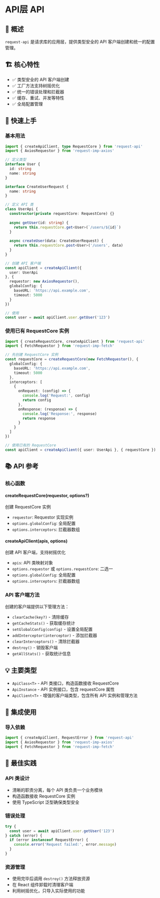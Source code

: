 # API层 API

## 📖 概述

`request-api` 是请求库的应用层，提供类型安全的 API 客户端创建和统一的配置管理。

## 🏗️ 核心特性

- ✅ 类型安全的 API 客户端创建
- ✅ 工厂方法支持树摇优化  
- ✅ 统一的错误处理和拦截器
- ✅ 缓存、重试、并发等特性
- ✅ 全局配置管理

## 🚀 快速上手

### 基本用法

```typescript
import { createApiClient, type RequestCore } from 'request-api'
import { AxiosRequestor } from 'request-imp-axios'

// 定义类型
interface User {
  id: string
  name: string
}

interface CreateUserRequest {
  name: string
}

// 定义 API 类
class UserApi {
  constructor(private requestCore: RequestCore) {}
  
  async getUser(id: string) {
    return this.requestCore.get<User>(`/users/${id}`)
  }
  
  async createUser(data: CreateUserRequest) {
    return this.requestCore.post<User>('/users', data)
  }
}

// 创建 API 客户端
const apiClient = createApiClient({
  user: UserApi
}, {
  requestor: new AxiosRequestor(),
  globalConfig: {
    baseURL: 'https://api.example.com',
    timeout: 5000
  }
})

// 使用
const user = await apiClient.user.getUser('123')
```

### 使用已有 RequestCore 实例

```typescript
import { createRequestCore, createApiClient } from 'request-api'
import { FetchRequestor } from 'request-imp-fetch'

// 先创建 RequestCore 实例
const requestCore = createRequestCore(new FetchRequestor(), {
  globalConfig: {
    baseURL: 'https://api.example.com',
    timeout: 5000
  },
  interceptors: [
    {
      onRequest: (config) => {
        console.log('Request:', config)
        return config
      },
      onResponse: (response) => {
        console.log('Response:', response)
        return response
      }
    }
  ]
})

// 使用已有的 RequestCore
const apiClient = createApiClient({ user: UserApi }, { requestCore })
```

## 📚 API 参考

### 核心函数

#### createRequestCore(requestor, options?)
创建 RequestCore 实例

- `requestor`: Requestor 实现实例
- `options.globalConfig`: 全局配置
- `options.interceptors`: 拦截器数组

#### createApiClient(apis, options)
创建 API 客户端，支持树摇优化

- `apis`: API 类映射对象
- `options.requestor` 或 `options.requestCore`: 二选一
- `options.globalConfig`: 全局配置
- `options.interceptors`: 拦截器数组

### API 客户端方法

创建的客户端提供以下管理方法：

- `clearCache(key?)` - 清除缓存
- `getCacheStats()` - 获取缓存统计
- `setGlobalConfig(config)` - 设置全局配置
- `addInterceptor(interceptor)` - 添加拦截器
- `clearInterceptors()` - 清除拦截器
- `destroy()` - 销毁客户端
- `getAllStats()` - 获取统计信息

## 💡 主要类型

- `ApiClass<T>` - API 类接口，构造函数接收 RequestCore
- `ApiInstance` - API 实例接口，包含 requestCore 属性
- `ApiClient<T>` - 增强的客户端类型，包含所有 API 实例和管理方法

## 🔄 集成使用

### 导入依赖

```typescript
import { createApiClient, RequestError } from 'request-api'
import { AxiosRequestor } from 'request-imp-axios'
import { FetchRequestor } from 'request-imp-fetch'
```

## 🎯 最佳实践

### API 类设计
- 清晰的职责分离，每个 API 类负责一个业务模块
- 构造函数接收 RequestCore 实例
- 使用 TypeScript 泛型确保类型安全

### 错误处理
```typescript
try {
  const user = await apiClient.user.getUser('123')
} catch (error) {
  if (error instanceof RequestError) {
    console.error('Request failed:', error.message)
  }
}
```

### 资源管理
- 使用完毕后调用 `destroy()` 方法释放资源
- 在 React 组件卸载时清理客户端
- 利用树摇优化，只导入实际使用的功能
